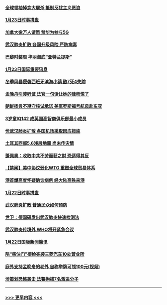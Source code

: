 #### [全球领袖悼念大屠杀 抵制反犹主义恶浪](../pages/prog202/a102759678.md?t=01240755) 
#### [1月23日时事拼盘](../pages/prog202/a102759599.md?t=01240755) 
#### [加拿大逾万人请愿 禁华为参与5G](../pages/prog202/a102759553.md?t=01240755) 
#### [武汉肺炎扩散 各国升级风险 严防病毒](../pages/prog202/a102759400.md?t=01240755) 
#### [巴黎时装周 华丽海底“亚特兰提斯”](../pages/prog202/a102759217.md?t=01240755) 
#### [1月23日国际重要讯息](../pages/prog202/a102759199.md?t=01240755) 
#### [冬季风暴侵袭西班牙滨海小镇 酿7死4失踪](../pages/prog202/a102759119.md?t=01240755) 
#### [孟晚舟引渡听证 法官一句话让她的律师慌了](../pages/prog202/a102759060.md?t=01240755) 
#### [朝鲜扬言不遵守核试承诺 美军罗斯福号航母赴东亚](../pages/prog202/a102759001.md?t=01240755) 
#### [3岁童IQ142 成英国高智商俱乐部最小成员](../pages/prog202/a102758990.md?t=01240755) 
#### [忧武汉肺炎扩散 各国机场采取因应措施](../pages/prog202/a102758911.md?t=01240755) 
#### [土耳其西部5.6浅层地震 尚未传灾情](../pages/prog202/a102758903.md?t=01240755) 
#### [蓬佩奥：收取中共不劳而获之财 恐适得其反](../pages/prog202/a102758889.md?t=01240755) 
#### [【禁闻】美中协议弱化WTO 重塑全球贸易体系](../pages/prog202/a102758790.md?t=01240755) 
#### [港首爆高度怀疑确诊病例 经大陆高铁来港](../pages/prog202/a102758613.md?t=01240755) 
#### [1月22日时事拼盘](../pages/prog202/a102758615.md?t=01240755) 
#### [武汉肺炎扩散 普通民众如何预防](../pages/prog202/a102758504.md?t=01240755) 
#### [世卫：德国研发出武汉肺炎快速检测法](../pages/prog202/a102758495.md?t=01240755) 
#### [武汉肺炎传境外 WHO将开紧急会议](../pages/prog202/a102758437.md?t=01240755) 
#### [1月22日国际新闻简讯](../pages/prog202/a102758231.md?t=01240755) 
#### [陷“柴油门”德检突袭三菱汽车10处营业所](../pages/prog202/a102758165.md?t=01240755) 
#### [庭外支持孟晚舟的老外 自称举牌可领100元(视频)](../pages/prog202/a102758092.md?t=01240755) 
#### [涉策划恐怖袭击 法警拘捕7名激进分子](../pages/prog202/a102758069.md?t=01240755) 

----
#### [ >>> 更早内容 <<< ](../indexes/prog202-earlier.md)

